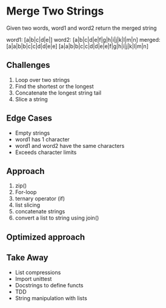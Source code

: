 # Merge Two Strings

Given two words, word1 and word2 return the merged string

word1:  [a|b|c|d|e|]
word2:  [a|b|c|d|e|f|g|h|i|j|k|l|m|n]
merged: [a|a|b|b|c|c|d|d|e|e]
        [a|a|b|b|c|c|d|d|e|e|f|g|h|i|j|k|l|m|n]

## Challenges

1. Loop over two strings
2. Find the shortest or the longest
3. Concatenate the longest string tail
4. Slice a string

## Edge Cases

- Empty strings
- word1 has 1 character
- word1 and word2 have the same characters
- Exceeds character limits

## Approach

1. zip()
2. For-loop
3. ternary operator (if)
4. list slicing
5. concatenate strings
6. convert a list to string using join()

## Optimized approach

## Take Away

- List compressions
- Import unittest
- Docstrings to define functs
- TDD
- String manipulation with lists
